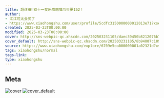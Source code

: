 ```yaml
---
title: 超详细‼️双十一斐乐攻略猫爪只要152！
author:
- 江江可太会买了
- https://www.xiaohongshu.com/user/profile/5cdfc3150000000012013e71?xsec_token=undefined
created: 2025-03-23T00:00:00
modified: 2025-03-23T00:00:00
cover: http://sns-webpic-qc.xhscdn.com/202503231105/daec39450b8212076b7e6f351a29b0f2/1040g2sg318sf6jv70s705n6vocakifjh2hupmug!nc_n_webp_prv_1
cover_default: http://sns-webpic-qc.xhscdn.com/202503231105/8b94007c109b5dbb6816de696cbbda17/1040g2sg318sf6jv70s705n6vocakifjh2hupmug!nc_n_webp_mw_1
source: https://www.xiaohongshu.com/explore/6709e5ea000000001a02321d?xsec_token=ABO_6NbrBCzzjbBESK-wYmLbDOKDrPDCbArL4NWvibjFA=
tags: xiaohongshu/normal
tags-link:
type: xiaohongshu
---
```


## Meta

![cover](http://sns-webpic-qc.xhscdn.com/202503231105/daec39450b8212076b7e6f351a29b0f2/1040g2sg318sf6jv70s705n6vocakifjh2hupmug!nc_n_webp_prv_1)
![cover_default](http://sns-webpic-qc.xhscdn.com/202503231105/8b94007c109b5dbb6816de696cbbda17/1040g2sg318sf6jv70s705n6vocakifjh2hupmug!nc_n_webp_mw_1)
